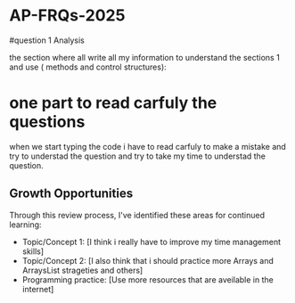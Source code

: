 # AP-FRQs-2025
#question 1 Analysis 

the section where all write all my information to understand the sections 1 and  use ( methods and control structures):

# one part to read carfuly the questions 
when we start typing the code i have to read carfuly to make a mistake and try to understad the question and try to take my time to understad the question.

## Growth Opportunities
Through this review process, I've identified these areas for continued learning:

- Topic/Concept 1: [I think i really have to improve my time management skills]
- Topic/Concept 2: [I also think that i should practice more Arrays and ArraysList strageties and others]
- Programming practice: [Use more resources that are aveilable in the internet]
